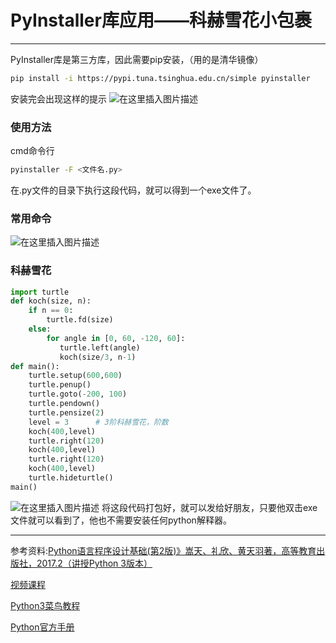 # PyInstaller库应用——科赫雪花小包裹


------

PyInstaller库是第三方库，因此需要pip安装，（用的是清华镜像）

```bash
pip install -i https://pypi.tuna.tsinghua.edu.cn/simple pyinstaller
```
安装完会出现这样的提示
![在这里插入图片描述](https://img-blog.csdnimg.cn/20200427192421561.png?x-oss-process=image/watermark,type_ZmFuZ3poZW5naGVpdGk,shadow_10,text_aHR0cHM6Ly9ibG9nLmNzZG4ubmV0L09sZEh1YW5nQw==,size_16,color_FFFFFF,t_70)
### 使用方法
cmd命令行

```bash
pyinstaller -F <文件名.py>
```

在.py文件的目录下执行这段代码，就可以得到一个exe文件了。
### 常用命令
![在这里插入图片描述](https://img-blog.csdnimg.cn/20200427192957637.png?x-oss-process=image/watermark,type_ZmFuZ3poZW5naGVpdGk,shadow_10,text_aHR0cHM6Ly9ibG9nLmNzZG4ubmV0L09sZEh1YW5nQw==,size_16,color_FFFFFF,t_70)
### 科赫雪花

```python
import turtle
def koch(size, n):
    if n == 0:
        turtle.fd(size)
    else:
        for angle in [0, 60, -120, 60]:
           turtle.left(angle)
           koch(size/3, n-1)
def main():
    turtle.setup(600,600)
    turtle.penup()
    turtle.goto(-200, 100)
    turtle.pendown()
    turtle.pensize(2)
    level = 3      # 3阶科赫雪花，阶数
    koch(400,level)     
    turtle.right(120)
    koch(400,level)
    turtle.right(120)
    koch(400,level)
    turtle.hideturtle()
main()

```
![在这里插入图片描述](https://img-blog.csdnimg.cn/20200427193417628.png?x-oss-process=image/watermark,type_ZmFuZ3poZW5naGVpdGk,shadow_10,text_aHR0cHM6Ly9ibG9nLmNzZG4ubmV0L09sZEh1YW5nQw==,size_16,color_FFFFFF,t_70)
将这段代码打包好，就可以发给好朋友，只要他双击exe文件就可以看到了，他也不需要安装任何python解释器。



------

[^undefined]:

参考资料:[Python语言程序设计基础(第2版)》嵩天、礼欣、黄天羽著，高等教育出版社，2017.2（讲授Python 3版本）](https://item.jd.com/12128326.html?dist=jd)

[视频课程](http://www.icourse163.org/course/BIT-268001)

[Python3菜鸟教程](https://www.runoob.com/python3/python3-number.html)

[Python官方手册](https://docs.python.org/zh-cn/3/)
